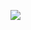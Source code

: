 ![](http://imgcache.tcecqpoc.fsphere.cn/image/mccdn.qcloud.com/static/img/d9812b5cc94a6323052a0ca35fb31b5d/image.png)